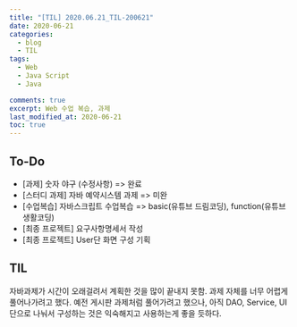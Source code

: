 ```yaml
---
title: "[TIL] 2020.06.21_TIL-200621"
date: 2020-06-21
categories:
  - blog
  - TIL
tags:
  - Web
  - Java Script
  - Java

comments: true
excerpt: Web 수업 복습, 과제
last_modified_at: 2020-06-21
toc: true
---
```


## To-Do
- [과제] 숫자 야구 (수정사항) => 완료
- [스터디 과제] 자바 예약시스템 과제 => 미완
- [수업복습] 자바스크립트 수업복습 => basic(유튜브 드림코딩), function(유튜브 생활코딩)
- [최종 프로젝트] 요구사항명세서 작성  
- [최종 프로젝트] User단 화면 구성 기획  

## TIL
자바과제가 시간이 오래걸려서 계획한 것을 많이 끝내지 못함. 과제 자체를 너무 어렵게 풀어나가려고 했다. 예전 게시판 과제처럼 풀어가려고 했으나, 아직 DAO, Service, UI 단으로 나눠서 구성하는 것은 익숙해지고 사용하는게 좋을 듯하다. 

